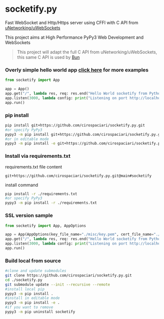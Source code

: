# socketify.py
Fast WebSocket and Http/Https server using CFFI with C API from [uNetworking/uWebSockets](https://github.com/uNetworking/uWebSockets)

This project aims at High Performance PyPy3 Web Development and WebSockets

> This project will adapt the full C API from uNetworking/uWebSockets, this same C API is used by [Bun](https://bun.sh/)

### Overly simple hello world app [click here](https://github.com/cirospaciari/socketify.py/tree/main/examples) for more examples
```python
from socketify import App

app = App()
app.get("/", lambda res, req: res.end("Hello World socketify from Python!"))
app.listen(3000, lambda config: print("Listening on port http://localhost:%d now\n" % config.port))
app.run()
```


### pip install

```bash
pip install git+https://github.com/cirospaciari/socketify.py.git
#or specify PyPy3
pypy3 -m pip install git+https://github.com/cirospaciari/socketify.py.git
#or in editable mode
pypy3 -m pip install -e git+https://github.com/cirospaciari/socketify.py.git@main#egg=socketify
```

### Install via requirements.txt

requirements.txt file content
```text
git+https://github.com/cirospaciari/socketify.py.git@main#socketify
```

install command
```bash
pip install -r ./requirements.txt 
#or specify PyPy3
pypy3 -m pip install -r ./requirements.txt 
```

### SSL version sample
``` python
from socketify import App, AppOptions

app = App(AppOptions(key_file_name="./misc/key.pem", cert_file_name="./misc/cert.pem", passphrase="1234"))
app.get("/", lambda res, req: res.end("Hello World socketify from Python!"))
app.listen(3000, lambda config: print("Listening on port http://localhost:%d now\n" % config.port))
app.run()
```

### Build local from source
```bash
#clone and update submodules
git clone https://github.com/cirospaciari/socketify.py.git
cd ./socketify.py
git submodule update --init --recursive --remote
#install local pip
pypy3 -m pip install .
#install in editable mode
pypy3 -m pip install -e .
#if you want to remove
pypy3 -m pip uninstall socketify
```
